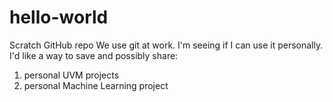 # hello-world
Scratch GitHub repo
We use git at work.
I'm seeing if I can use it personally.
I'd like a way to save and possibly share:
1) personal UVM projects
2) personal Machine Learning project
